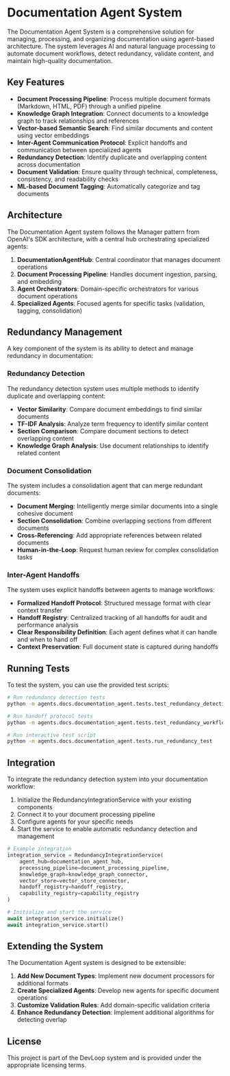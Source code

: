 # Documentation Agent System

The Documentation Agent System is a comprehensive solution for managing, processing, and organizing documentation using agent-based architecture. The system leverages AI and natural language processing to automate document workflows, detect redundancy, validate content, and maintain high-quality documentation.

## Key Features

- **Document Processing Pipeline**: Process multiple document formats (Markdown, HTML, PDF) through a unified pipeline
- **Knowledge Graph Integration**: Connect documents to a knowledge graph to track relationships and references
- **Vector-based Semantic Search**: Find similar documents and content using vector embeddings
- **Inter-Agent Communication Protocol**: Explicit handoffs and communication between specialized agents
- **Redundancy Detection**: Identify duplicate and overlapping content across documentation
- **Document Validation**: Ensure quality through technical, completeness, consistency, and readability checks
- **ML-based Document Tagging**: Automatically categorize and tag documents

## Architecture

The Documentation Agent system follows the Manager pattern from OpenAI's SDK architecture, with a central hub orchestrating specialized agents:

1. **DocumentationAgentHub**: Central coordinator that manages document operations
2. **Document Processing Pipeline**: Handles document ingestion, parsing, and embedding
3. **Agent Orchestrators**: Domain-specific orchestrators for various document operations
4. **Specialized Agents**: Focused agents for specific tasks (validation, tagging, consolidation)

## Redundancy Management

A key component of the system is its ability to detect and manage redundancy in documentation:

### Redundancy Detection

The redundancy detection system uses multiple methods to identify duplicate and overlapping content:

- **Vector Similarity**: Compare document embeddings to find similar documents
- **TF-IDF Analysis**: Analyze term frequency to identify similar content
- **Section Comparison**: Compare document sections to detect overlapping content
- **Knowledge Graph Analysis**: Use document relationships to identify related content

### Document Consolidation

The system includes a consolidation agent that can merge redundant documents:

- **Document Merging**: Intelligently merge similar documents into a single cohesive document
- **Section Consolidation**: Combine overlapping sections from different documents
- **Cross-Referencing**: Add appropriate references between related documents
- **Human-in-the-Loop**: Request human review for complex consolidation tasks

### Inter-Agent Handoffs

The system uses explicit handoffs between agents to manage workflows:

- **Formalized Handoff Protocol**: Structured message format with clear context transfer
- **Handoff Registry**: Centralized tracking of all handoffs for audit and performance analysis
- **Clear Responsibility Definition**: Each agent defines what it can handle and when to hand off
- **Context Preservation**: Full document state is captured during handoffs

## Running Tests

To test the system, you can use the provided test scripts:

```bash
# Run redundancy detection tests
python -m agents.docs.documentation_agent.tests.test_redundancy_detection

# Run handoff protocol tests
python -m agents.docs.documentation_agent.tests.test_redundancy_workflow

# Run interactive test script
python -m agents.docs.documentation_agent.tests.run_redundancy_test
```

## Integration

To integrate the redundancy detection system into your documentation workflow:

1. Initialize the RedundancyIntegrationService with your existing components
2. Connect it to your document processing pipeline
3. Configure agents for your specific needs
4. Start the service to enable automatic redundancy detection and management

```python
# Example integration
integration_service = RedundancyIntegrationService(
    agent_hub=documentation_agent_hub,
    processing_pipeline=document_processing_pipeline,
    knowledge_graph=knowledge_graph_connector,
    vector_store=vector_store_connector,
    handoff_registry=handoff_registry,
    capability_registry=capability_registry
)

# Initialize and start the service
await integration_service.initialize()
await integration_service.start()
```

## Extending the System

The Documentation Agent system is designed to be extensible:

1. **Add New Document Types**: Implement new document processors for additional formats
2. **Create Specialized Agents**: Develop new agents for specific document operations
3. **Customize Validation Rules**: Add domain-specific validation criteria
4. **Enhance Redundancy Detection**: Implement additional algorithms for detecting overlap

## License

This project is part of the DevLoop system and is provided under the appropriate licensing terms.